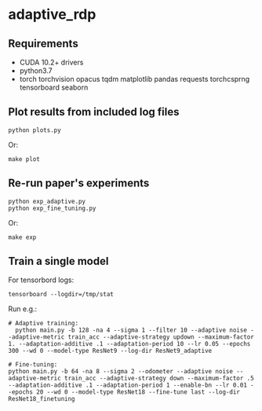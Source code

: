 # adaptive_rdp

## Requirements

- CUDA 10.2+ drivers
- python3.7
- torch torchvision opacus tqdm matplotlib pandas requests torchcsprng
    tensorboard seaborn

## Plot results from included log files

    python plots.py

Or:

    make plot

## Re-run paper's experiments

    python exp_adaptive.py
    python exp_fine_tuning.py

Or:

    make exp

## Train a single model

For tensorbord logs:

    tensorboard --logdir=/tmp/stat

Run e.g.:

    # Adaptive training:
	  python main.py -b 128 -na 4 --sigma 1 --filter 10 --adaptive noise --adaptive-metric train_acc --adaptive-strategy updown --maximum-factor 1. --adaptation-additive .1 --adaptation-period 10 --lr 0.05 --epochs 300 --wd 0 --model-type ResNet9 --log-dir ResNet9_adaptive

    # Fine-tuning:
    python main.py -b 64 -na 8 --sigma 2 --odometer --adaptive noise --adaptive-metric train_acc --adaptive-strategy down --maximum-factor .5 --adaptation-additive .1 --adaptation-period 1 --enable-bn --lr 0.01 --epochs 20 --wd 0 --model-type ResNet18 --fine-tune last --log-dir ResNet18_finetuning

